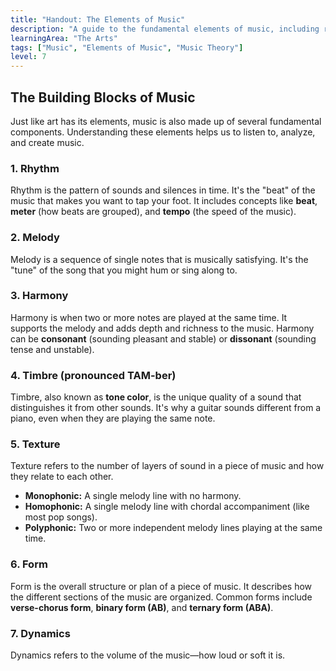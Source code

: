 ```yaml
---
title: "Handout: The Elements of Music"
description: "A guide to the fundamental elements of music, including rhythm, melody, harmony, timbre, texture, and form."
learningArea: "The Arts"
tags: ["Music", "Elements of Music", "Music Theory"]
level: 7
---
```


## The Building Blocks of Music

Just like art has its elements, music is also made up of several fundamental components. Understanding these elements helps us to listen to, analyze, and create music.

### 1. Rhythm
Rhythm is the pattern of sounds and silences in time. It's the "beat" of the music that makes you want to tap your foot. It includes concepts like **beat**, **meter** (how beats are grouped), and **tempo** (the speed of the music).

### 2. Melody
Melody is a sequence of single notes that is musically satisfying. It's the "tune" of the song that you might hum or sing along to.

### 3. Harmony
Harmony is when two or more notes are played at the same time. It supports the melody and adds depth and richness to the music. Harmony can be **consonant** (sounding pleasant and stable) or **dissonant** (sounding tense and unstable).

### 4. Timbre (pronounced TAM-ber)
Timbre, also known as **tone color**, is the unique quality of a sound that distinguishes it from other sounds. It's why a guitar sounds different from a piano, even when they are playing the same note.

### 5. Texture
Texture refers to the number of layers of sound in a piece of music and how they relate to each other.
-   **Monophonic:** A single melody line with no harmony.
-   **Homophonic:** A single melody line with chordal accompaniment (like most pop songs).
-   **Polyphonic:** Two or more independent melody lines playing at the same time.

### 6. Form
Form is the overall structure or plan of a piece of music. It describes how the different sections of the music are organized. Common forms include **verse-chorus form**, **binary form (AB)**, and **ternary form (ABA)**.

### 7. Dynamics
Dynamics refers to the volume of the music—how loud or soft it is.
